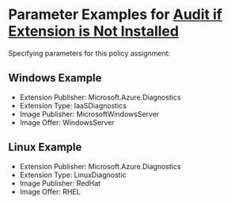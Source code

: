 # Parameter Examples for [Audit if Extension is Not Installed](Compute/check_extension_policy.json)
Specifying parameters for this policy assignment:

## Windows Example
- Extension Publisher: Microsoft.Azure.Diagnostics
- Extension Type: IaaSDiagnostics
- Image Publisher: MicrosoftWindowsServer
- Image Offer: WindowsServer

## Linux Example
- Extension Publisher: Microsoft.Azure.Diagnostics
- Extension Type: LinuxDiagnostic
- Image Publisher: RedHat
- Image Offer: RHEL